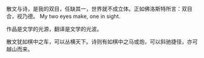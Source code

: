 散文与诗，是我的双目，任缺其一，世界就不成立体。正如佛洛斯特所言：双目合，视乃德。
My two eyes make, one in sight.

作品是文学的光源，翻译是文学的光波。

散文犹如棋中之车，可以丛横天下。诗则有如棋中之马或炮，可以斜驰捷径，亦可越山而来。
